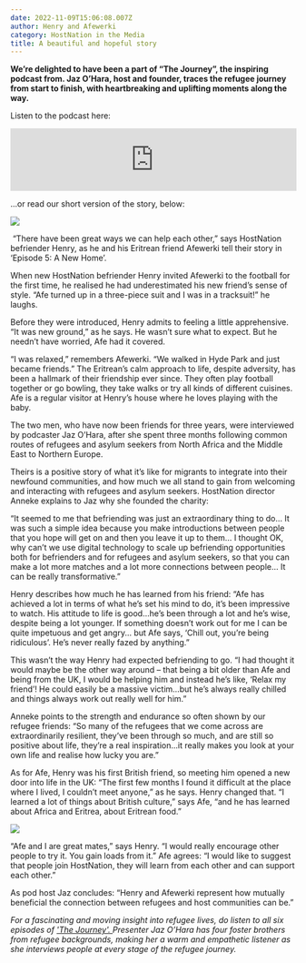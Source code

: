 ```yaml
---
date: 2022-11-09T15:06:08.007Z
author: Henry and Afewerki
category: HostNation in the Media
title: A beautiful and hopeful story
---
```

**We’re delighted to have been a part of “The Journey”, the inspiring podcast from. Jaz O’Hara, host and founder, traces the refugee journey from start to finish, with heartbreaking and uplifting moments along the way.**

Listen to the podcast here:

<iframe src="https://embed.acast.com/$/61e7d3853ef606001435ecf0/45-the-journey-episode-5-a-new-home" frameBorder="0" width="100%" height="110px" allow="autoplay"></iframe>

...or read our short version of the story, below:

![](/assets/henry-and-afe-in-field-landscape.jpg)

 “There have been great ways we can help each other,” says HostNation befriender Henry, as he and his Eritrean friend Afewerki tell their story in ‘Episode 5: A New Home’.

<!-- end -->

When new HostNation befriender Henry invited Afewerki to the football for the first time, he realised he had underestimated his new friend’s sense of style. “Afe turned up in a three-piece suit and I was in a tracksuit!” he laughs.

Before they were introduced, Henry admits to feeling a little apprehensive. “It was new ground,” as he says. He wasn’t sure what to expect. But he needn’t have worried, Afe had it covered.

“I was relaxed,” remembers Afewerki. “We walked in Hyde Park and just became friends.” The Eritrean’s calm approach to life, despite adversity, has been a hallmark of their friendship ever since. They often play football together or go bowling, they take walks or try all kinds of different cuisines. Afe is a regular visitor at Henry’s house where he loves playing with the baby.

The two men, who have now been friends for three years, were interviewed by podcaster Jaz O’Hara, after she spent three months following common routes of refugees and asylum seekers from North Africa and the Middle East to Northern Europe.

Theirs is a positive story of what it’s like for migrants to integrate into their newfound communities, and how much we all stand to gain from welcoming and interacting with refugees and asylum seekers. HostNation director Anneke explains to Jaz why she founded the charity: 

“​It seemed to me that befriending was just an extraordinary thing to do… It was such a simple idea because you make introductions between people that you hope will get on and then you leave it up to them… I thought OK, why can’t we use digital technology to scale up befriending opportunities both for befrienders and for refugees and asylum seekers, so that you can make a lot more matches and a lot more connections between people… It can be really transformative.”

Henry describes how much he has learned from his friend: “Afe has achieved a lot in terms of what he’s set his mind to do, it’s been impressive to watch. His attitude to life is good…he’s been through a lot and he’s wise, despite being a lot younger. If something doesn’t work out for me I can be quite impetuous and get angry... but Afe says, ‘Chill out, you’re being ridiculous’. He’s never really fazed by anything.”

This wasn’t the way Henry had expected befriending to go. “I had thought it would maybe be the other way around – that being a bit older than Afe and being from the UK, I would be helping him and instead he’s like, ‘Relax my friend’! He could easily be a massive victim…but he’s always really chilled and things always work out really well for him.”

Anneke points to the strength and endurance so often shown by our refugee friends: “So many of the refugees that we come across are extraordinarily resilient, they’ve been through so much, and are still so positive about life, they’re a real inspiration…it really makes you look at your own life and realise how lucky you are.”

As for Afe, Henry was his first British friend, so meeting him opened a new door into life in the UK: “The first few months I found it difficult at the place where I lived, I couldn’t meet anyone,” as he says. Henry changed that. “I learned a lot of things about British culture,” says Afe, “and he has learned about Africa and Eritrea, about Eritrean food.”

![](/assets/henry-and-aferwerki-copy.jpg)

“Afe and I are great mates,” says Henry. “I would really encourage other people to try it. You gain loads from it.” Afe agrees: “I would like to suggest that people join HostNation, they will learn from each other and can support each other.” 

As pod host Jaz concludes: “Henry and Afewerki represent how mutually beneficial the connection between refugees and host communities can be.”

*For a fascinating and moving insight into refugee lives, do listen to all six episodes of ['The Journey'. ](https://shows.acast.com/asylum-speakers-podcast-with-jaz-ohara-stories-of-migration)Presenter Jaz O’Hara has four foster brothers from refugee backgrounds, making her a warm and empathetic listener as she interviews people at every stage of the refugee journey.*